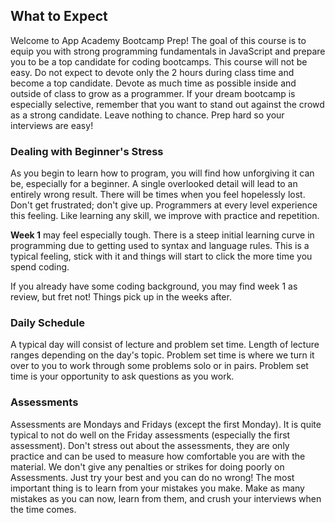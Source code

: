 ## What to Expect

Welcome to App Academy Bootcamp Prep! The goal of this course is to equip you
with strong programming fundamentals in JavaScript and prepare you to be a top
candidate for coding bootcamps. This course will not be easy. Do not expect to
devote only the 2 hours during class time and become a top candidate. Devote as
much time as possible inside and outside of class to grow as a programmer.
If your dream bootcamp is especially selective, remember that you want to stand out
against the crowd as a strong candidate. Leave nothing to chance. Prep hard so your
interviews are easy!

### Dealing with Beginner's Stress

As you begin to learn how to program, you will find how unforgiving it can be,
especially for a beginner. A single overlooked detail will lead to an entirely
wrong result. There will be times when you feel hopelessly lost. Don't get
frustrated; don't give up. Programmers at every level experience this feeling.
Like learning any skill, we improve with practice and repetition.

**Week 1** may feel especially tough. There is a steep initial learning curve in
programming due to getting used to syntax and language rules. This is a typical
feeling, stick with it and things will start to click the more time you spend
coding.

If you already have some coding background, you may find week 1 as review, but
fret not! Things pick up in the weeks after.

### Daily Schedule

A typical day will consist of lecture and problem set time. Length of lecture
ranges depending on the day's topic. Problem set time is where we turn it over to
you to work through some problems solo or in pairs. Problem set time is your
opportunity to ask questions as you work.

### Assessments

Assessments are Mondays and Fridays (except the first Monday). It is quite typical
to not do well on the Friday assessments (especially the first assessment). Don't
stress out about the assessments, they are only practice and can be used to measure
how comfortable you are with the material. We don't give any penalties or strikes for
doing poorly on Assessments. Just try your best and you can do no wrong! The most
important thing is to learn from your mistakes you make. Make as many mistakes
as you can now, learn from them, and crush your interviews when the time comes.
